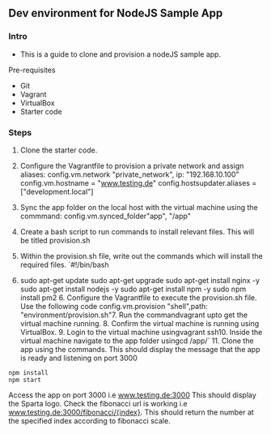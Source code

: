 ## Dev environment for NodeJS Sample App

### Intro

- This is a guide to clone and provision a nodeJS sample app.

Pre-requisites
 
- Git
- Vagrant
- VirtualBox
- Starter code
### Steps

1. Clone the starter code.

2. Configure the Vagrantfile to provision a private network and assign aliases: config.vm.network "private_network", ip: "192.168.10.100" config.vm.hostname = "www.testing.de" config.hostsupdater.aliases = ["development.local"]

3. Sync the app folder on the local host with the virtual machine using the commmand: config.vm.synced_folder"app", "/app"

4. Create a bash script to run commands to install relevant files. This will be titled provision.sh

5. Within the provision.sh file, write out the commands which will install the required files. `#!/bin/bash

6. sudo apt-get update sudo apt-get upgrade sudo apt-get install nginx -y sudo apt-get install nodejs -y sudo apt-get install npm -y sudo npm install pm2 6. Configure the Vagrantfile to execute the provision.sh file. Use the following code config.vm.provision "shell",path: "environment/provision.sh"7. Run the commandvagrant upto get the virtual machine running. 8. Confirm the virtual machine is running using VirtualBox. 9. Login to the virtual machine usingvagrant ssh10. Inside the virtual machine navigate to the app folder usingcd /app/` 11. Clone the app using the commands. This should display the message that the app is ready and listening on port 3000
```
npm install
npm start
```
Access the app on port 3000 i.e www.testing.de:3000 This should display the Sparta logo.
Check the fibonacci url is working i.e www.testing.de:3000/fibonacci/{index}. This should return the number at the specified index according to fibonacci scale.
